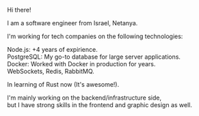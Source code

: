 Hi there!

I am a software engineer from Israel, Netanya.

I'm working for tech companies on the following technologies:

Node.js: +4 years of expirience.  
PostgreSQL: My go-to database for large server applications.  
Docker: Worked with Docker in production for years.  
WebSockets, Redis, RabbitMQ.  

In learning of Rust now (It's awesome!).  

I'm mainly working on the backend/infrastructure side,   
but I have strong skills in the frontend and graphic design as well. 
